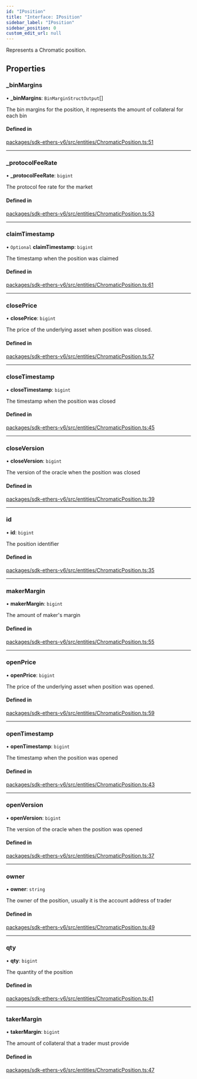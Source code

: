 ```yaml
---
id: "IPosition"
title: "Interface: IPosition"
sidebar_label: "IPosition"
sidebar_position: 0
custom_edit_url: null
---
```


Represents a Chromatic position.

## Properties

### \_binMargins

• **\_binMargins**: `BinMarginStructOutput`[]

The bin margins for the position, it represents the amount of collateral for each bin

#### Defined in

[packages/sdk-ethers-v6/src/entities/ChromaticPosition.ts:51](https://github.com/chromatic-protocol/sdk/blob/144961d/packages/sdk-ethers-v6/src/entities/ChromaticPosition.ts#L51)

___

### \_protocolFeeRate

• **\_protocolFeeRate**: `bigint`

The protocol fee rate for the market

#### Defined in

[packages/sdk-ethers-v6/src/entities/ChromaticPosition.ts:53](https://github.com/chromatic-protocol/sdk/blob/144961d/packages/sdk-ethers-v6/src/entities/ChromaticPosition.ts#L53)

___

### claimTimestamp

• `Optional` **claimTimestamp**: `bigint`

The timestamp when the position was claimed

#### Defined in

[packages/sdk-ethers-v6/src/entities/ChromaticPosition.ts:61](https://github.com/chromatic-protocol/sdk/blob/144961d/packages/sdk-ethers-v6/src/entities/ChromaticPosition.ts#L61)

___

### closePrice

• **closePrice**: `bigint`

The price of the underlying asset when position was closed.

#### Defined in

[packages/sdk-ethers-v6/src/entities/ChromaticPosition.ts:57](https://github.com/chromatic-protocol/sdk/blob/144961d/packages/sdk-ethers-v6/src/entities/ChromaticPosition.ts#L57)

___

### closeTimestamp

• **closeTimestamp**: `bigint`

The timestamp when the position was closed

#### Defined in

[packages/sdk-ethers-v6/src/entities/ChromaticPosition.ts:45](https://github.com/chromatic-protocol/sdk/blob/144961d/packages/sdk-ethers-v6/src/entities/ChromaticPosition.ts#L45)

___

### closeVersion

• **closeVersion**: `bigint`

The version of the oracle when the position was closed

#### Defined in

[packages/sdk-ethers-v6/src/entities/ChromaticPosition.ts:39](https://github.com/chromatic-protocol/sdk/blob/144961d/packages/sdk-ethers-v6/src/entities/ChromaticPosition.ts#L39)

___

### id

• **id**: `bigint`

The position identifier

#### Defined in

[packages/sdk-ethers-v6/src/entities/ChromaticPosition.ts:35](https://github.com/chromatic-protocol/sdk/blob/144961d/packages/sdk-ethers-v6/src/entities/ChromaticPosition.ts#L35)

___

### makerMargin

• **makerMargin**: `bigint`

The amount of maker's margin

#### Defined in

[packages/sdk-ethers-v6/src/entities/ChromaticPosition.ts:55](https://github.com/chromatic-protocol/sdk/blob/144961d/packages/sdk-ethers-v6/src/entities/ChromaticPosition.ts#L55)

___

### openPrice

• **openPrice**: `bigint`

The price of the underlying asset when position was opened.

#### Defined in

[packages/sdk-ethers-v6/src/entities/ChromaticPosition.ts:59](https://github.com/chromatic-protocol/sdk/blob/144961d/packages/sdk-ethers-v6/src/entities/ChromaticPosition.ts#L59)

___

### openTimestamp

• **openTimestamp**: `bigint`

The timestamp when the position was opened

#### Defined in

[packages/sdk-ethers-v6/src/entities/ChromaticPosition.ts:43](https://github.com/chromatic-protocol/sdk/blob/144961d/packages/sdk-ethers-v6/src/entities/ChromaticPosition.ts#L43)

___

### openVersion

• **openVersion**: `bigint`

The version of the oracle when the position was opened

#### Defined in

[packages/sdk-ethers-v6/src/entities/ChromaticPosition.ts:37](https://github.com/chromatic-protocol/sdk/blob/144961d/packages/sdk-ethers-v6/src/entities/ChromaticPosition.ts#L37)

___

### owner

• **owner**: `string`

The owner of the position, usually it is the account address of trader

#### Defined in

[packages/sdk-ethers-v6/src/entities/ChromaticPosition.ts:49](https://github.com/chromatic-protocol/sdk/blob/144961d/packages/sdk-ethers-v6/src/entities/ChromaticPosition.ts#L49)

___

### qty

• **qty**: `bigint`

The quantity of the position

#### Defined in

[packages/sdk-ethers-v6/src/entities/ChromaticPosition.ts:41](https://github.com/chromatic-protocol/sdk/blob/144961d/packages/sdk-ethers-v6/src/entities/ChromaticPosition.ts#L41)

___

### takerMargin

• **takerMargin**: `bigint`

The amount of collateral that a trader must provide

#### Defined in

[packages/sdk-ethers-v6/src/entities/ChromaticPosition.ts:47](https://github.com/chromatic-protocol/sdk/blob/144961d/packages/sdk-ethers-v6/src/entities/ChromaticPosition.ts#L47)

